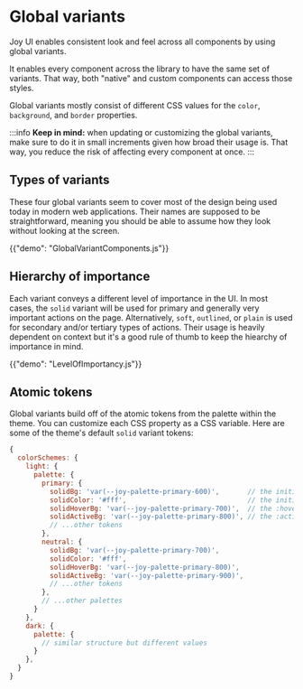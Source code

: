 # Global variants

<p class="description">Joy UI enables consistent look and feel across all components by using global variants.</p>

<!-- The intention of the page is to describe the overall feature like "what is it?", "what it looks like?", other topics like "The why", "How to customize" etc. should be in another page.  -->

It enables every component across the library to have the same set of variants. That way, both "native" and custom components can access those styles.

Global variants mostly consist of different CSS values for the `color`, `background`, and `border` properties.

:::info
**Keep in mind:** when updating or customizing the global variants, make sure to do it in small increments given how broad their usage is. That way, you reduce the risk of affecting every component at once.
:::

<!-- Add a link to read more detail why we limit to these 3 properties -->

## Types of variants

These four global variants seem to cover most of the design being used today in modern web applications.
Their names are supposed to be straightforward, meaning you should be able to assume how they look without looking at the screen.

<!-- A demo of buttons with all variants -->

{{"demo": "GlobalVariantComponents.js"}}

## Hierarchy of importance

Each variant conveys a different level of importance in the UI.
In most cases, the `solid` variant will be used for primary and generally very important actions on the page.
Alternatively, `soft`, `outlined`, or `plain` is used for secondary and/or tertiary types of actions.
Their usage is heavily dependent on context but it's a good rule of thumb to keep the hiearchy of importance in mind.

<!-- A demo of small UIs that use different components with variants to showcase -->

{{"demo": "LevelOfImportancy.js"}}

## Atomic tokens

Global variants build off of the atomic tokens from the palette within the theme.
You can customize each CSS property as a CSS variable.
Here are some of the theme's default `solid` variant tokens:

```js
{
  colorSchemes: {
    light: {
      palette: {
        primary: {
          solidBg: 'var(--joy-palette-primary-600)',       // the initial background
          solidColor: '#fff',                              // the initial color
          solidHoverBg: 'var(--joy-palette-primary-700)',  // the :hover background
          solidActiveBg: 'var(--joy-palette-primary-800)', // the :active background
          // ...other tokens
        },
        neutral: {
          solidBg: 'var(--joy-palette-primary-700)',
          solidColor: '#fff',
          solidHoverBg: 'var(--joy-palette-primary-800)',
          solidActiveBg: 'var(--joy-palette-primary-900)',
          // ...other tokens
        },
        // ...other palettes
      }
    },
    dark: {
      palette: {
        // similar structure but different values
      }
    },
  }
}
```
